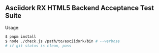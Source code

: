 ## Asciidork RX HTML5 Backend Acceptance Test Suite

Usage:

```sh
$ pnpm install
$ node ./check.js /path/to/asciidork/bin # --verbose
# if git status is clean, pass
```
